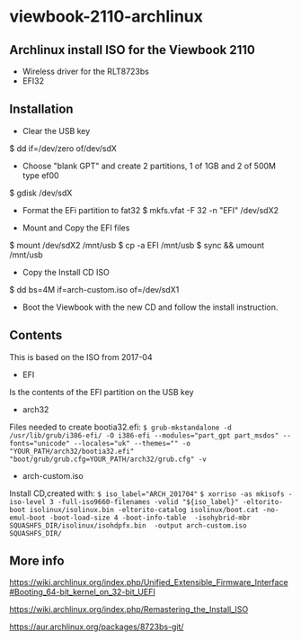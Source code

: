 # viewbook-2110-archlinux
## Archlinux install ISO for the Viewbook 2110
- Wireless driver for the RLT8723bs
- EFI32
## Installation
- Clear the USB key

$ dd if=/dev/zero of/dev/sdX
- Choose "blank GPT" and create 2 partitions, 1 of 1GB and 2 of 500M type ef00

$ gdisk /dev/sdX

- Format the EFi partition to fat32
$ mkfs.vfat -F 32 -n "EFI"  /dev/sdX2

- Mount and Copy the EFI files

$ mount /dev/sdX2 /mnt/usb
$ cp -a EFI /mnt/usb
$ sync && umount /mnt/usb

- Copy the Install CD ISO

$ dd bs=4M if=arch-custom.iso of=/dev/sdX1

- Boot the Viewbook with the new CD and follow the install instruction.

## Contents
This is based on the ISO from 2017-04

- EFI 

Is the contents of the EFI partition on the USB key
- arch32 

Files needed to create bootia32.efi:
`$ grub-mkstandalone -d /usr/lib/grub/i386-efi/ -O i386-efi --modules="part_gpt part_msdos" --fonts="unicode" --locales="uk" --themes="" -o  "YOUR_PATH/arch32/bootia32.efi" "boot/grub/grub.cfg=YOUR_PATH/arch32/grub.cfg" -v`

- arch-custom.iso

Install CD,created with:
`$ iso_label="ARCH_201704"`
`$ xorriso -as mkisofs -iso-level 3 -full-iso9660-filenames -volid "${iso_label}" -eltorito-boot isolinux/isolinux.bin -eltorito-catalog isolinux/boot.cat -no-emul-boot -boot-load-size 4 -boot-info-table  -isohybrid-mbr SQUASHFS_DIR/isolinux/isohdpfx.bin  -output arch-custom.iso SQUASHFS_DIR/`

## More info

https://wiki.archlinux.org/index.php/Unified_Extensible_Firmware_Interface#Booting_64-bit_kernel_on_32-bit_UEFI

https://wiki.archlinux.org/index.php/Remastering_the_Install_ISO

https://aur.archlinux.org/packages/8723bs-git/

